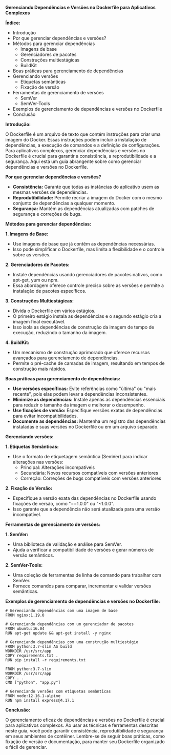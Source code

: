 **Gerenciando Dependências e Versões no Dockerfile para Aplicativos Complexos**

**Índice:**

- Introdução
- Por que gerenciar dependências e versões?
- Métodos para gerenciar dependências
  - Imagens de base
  - Gerenciadores de pacotes
  - Construções multiestágicas
  - BuildKit
- Boas práticas para gerenciamento de dependências
- Gerenciando versões
  - Etiquetas semânticas
  - Fixação de versão
- Ferramentas de gerenciamento de versões
  - SemVer
  - SemVer-Tools
- Exemplos de gerenciamento de dependências e versões no Dockerfile
- Conclusão

**Introdução:**

O Dockerfile é um arquivo de texto que contém instruções para criar uma imagem do Docker. Essas instruções podem incluir a instalação de dependências, a execução de comandos e a definição de configurações. Para aplicativos complexos, gerenciar dependências e versões no Dockerfile é crucial para garantir a consistência, a reprodutibilidade e a segurança. Aqui está um guia abrangente sobre como gerenciar dependências e versões no Dockerfile.

**Por que gerenciar dependências e versões?**

* **Consistência:** Garante que todas as instâncias do aplicativo usem as mesmas versões de dependências.
* **Reprodutibilidade:** Permite recriar a imagem do Docker com o mesmo conjunto de dependências a qualquer momento.
* **Segurança:** Mantém as dependências atualizadas com patches de segurança e correções de bugs.

**Métodos para gerenciar dependências:**

**1. Imagens de Base:**

* Use imagens de base que já contêm as dependências necessárias.
* Isso pode simplificar o Dockerfile, mas limita a flexibilidade e o controle sobre as versões.

**2. Gerenciadores de Pacotes:**

* Instale dependências usando gerenciadores de pacotes nativos, como apt-get, yum ou npm.
* Essa abordagem oferece controle preciso sobre as versões e permite a instalação de pacotes específicos.

**3. Construções Multiestágicas:**

* Divida o Dockerfile em vários estágios.
* O primeiro estágio instala as dependências e o segundo estágio cria a imagem final executável.
* Isso isola as dependências de construção da imagem de tempo de execução, reduzindo o tamanho da imagem.

**4. BuildKit:**

* Um mecanismo de construção aprimorado que oferece recursos avançados para gerenciamento de dependências.
* Permite o pré-cache de camadas de imagem, resultando em tempos de construção mais rápidos.

**Boas práticas para gerenciamento de dependências:**

* **Use versões específicas:** Evite referências como "última" ou "mais recente", pois elas podem levar a dependências inconsistentes.
* **Minimize as dependências:** Instale apenas as dependências essenciais para reduzir o tamanho da imagem e melhorar o desempenho.
* **Use fixações de versão:** Especifique versões exatas de dependências para evitar incompatibilidades.
* **Documente as dependências:** Mantenha um registro das dependências instaladas e suas versões no Dockerfile ou em um arquivo separado.

**Gerenciando versões:**

**1. Etiquetas Semânticas:**

* Use o formato de etiquetagem semântica (SemVer) para indicar alterações nas versões:
    * Principal: Alterações incompatíveis
    * Secundária: Novos recursos compatíveis com versões anteriores
    * Correção: Correções de bugs compatíveis com versões anteriores

**2. Fixação de Versão:**

* Especifique a versão exata das dependências no Dockerfile usando fixações de versão, como "==1.0.0" ou "~1.0.0".
* Isso garante que a dependência não será atualizada para uma versão incompatível.

**Ferramentas de gerenciamento de versões:**

**1. SemVer:**

* Uma biblioteca de validação e análise para SemVer.
* Ajuda a verificar a compatibilidade de versões e gerar números de versão semânticos.

**2. SemVer-Tools:**

* Uma coleção de ferramentas de linha de comando para trabalhar com SemVer.
* Fornece comandos para comparar, incrementar e validar versões semânticas.

**Exemplos de gerenciamento de dependências e versões no Dockerfile:**

```
# Gerenciando dependências com uma imagem de base
FROM nginx:1.19.0

# Gerenciando dependências com um gerenciador de pacotes
FROM ubuntu:16.04
RUN apt-get update && apt-get install -y nginx

# Gerenciando dependências com uma construção multiestágio
FROM python:3.7-slim AS build
WORKDIR /usr/src/app
COPY requirements.txt .
RUN pip install -r requirements.txt

FROM python:3.7-slim
WORKDIR /usr/src/app
COPY . .
CMD ["python", "app.py"]

# Gerenciando versões com etiquetas semânticas
FROM node:12.16.1-alpine
RUN npm install express@4.17.1
```

**Conclusão:**

O gerenciamento eficaz de dependências e versões no Dockerfile é crucial para aplicativos complexos. Ao usar as técnicas e ferramentas descritas neste guia, você pode garantir consistência, reprodutibilidade e segurança em seus ambientes de contêiner. Lembre-se de seguir boas práticas, como fixação de versão e documentação, para manter seu Dockerfile organizado e fácil de gerenciar.